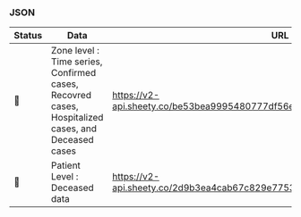 ### JSON

| Status        | Data                                                                      | URL                                                      |
| ------------- | ------------------------------------------------------------------------- | -------------------------------------------------------- |
| :green_heart: | Zone level : Time series, Confirmed cases, Recovred cases, Hospitalized cases, and Deceased cases | https://v2-api.sheety.co/be53bea9995480777df56e14adcfd93b/covid19Chennai/cases              |
| :green_heart: | Patient Level : Deceased data              | https://v2-api.sheety.co/2d9b3ea4cab67c829e7753be116326e2/covid19/deceased    
